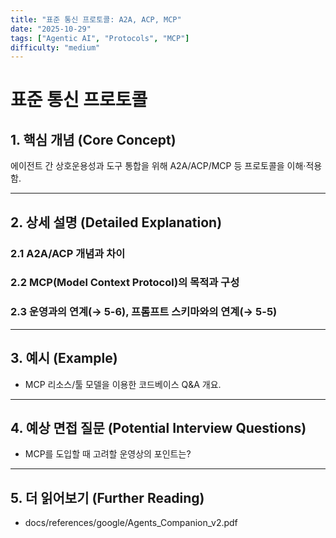 ```yaml
---
title: "표준 통신 프로토콜: A2A, ACP, MCP"
date: "2025-10-29"
tags: ["Agentic AI", "Protocols", "MCP"]
difficulty: "medium"
---
```


# 표준 통신 프로토콜

## 1. 핵심 개념 (Core Concept)

에이전트 간 상호운용성과 도구 통합을 위해 A2A/ACP/MCP 등 프로토콜을 이해·적용함.

---

## 2. 상세 설명 (Detailed Explanation)

### 2.1 A2A/ACP 개념과 차이
### 2.2 MCP(Model Context Protocol)의 목적과 구성
### 2.3 운영과의 연계(→ 5-6), 프롬프트 스키마와의 연계(→ 5-5)

---

## 3. 예시 (Example)

- MCP 리소스/툴 모델을 이용한 코드베이스 Q&A 개요.

---

## 4. 예상 면접 질문 (Potential Interview Questions)

- MCP를 도입할 때 고려할 운영상의 포인트는?

---

## 5. 더 읽어보기 (Further Reading)

- docs/references/google/Agents_Companion_v2.pdf

